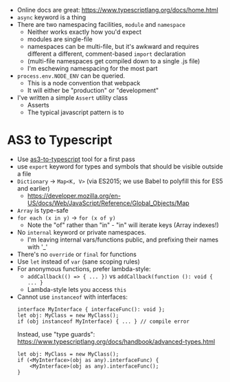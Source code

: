 * Online docs are great: https://www.typescriptlang.org/docs/home.html
* `async` keyword is a thing
* There are two namespacing facilities, `module` and `namespace`
    - Neither works exactly how you'd expect
    - modules are single-file
    - namespaces can be multi-file, but it's awkward and requires different a different, comment-based `import` declaration
    - (multi-file namespaces get compiled down to a single .js file)
    - I'm eschewing namespacing for the most part
* `process.env.NODE_ENV` can be queried.
    - This is a node convention that webpack 
    - It will either be "production" or "development"
* I've written a simple `Assert` utility class
    - Asserts
    - The typical javascript pattern is to

# AS3 to Typescript

* Use [as3-to-typescript](https://github.com/fdecampredon/as3-to-typescript) tool for a first pass
* use `export` keyword for types and symbols that should be visible outside a file
* `Dictionary` -> `Map<K, V>` (via ES2015; we use Babel to polyfill this for ES5 and earlier)
    - https://developer.mozilla.org/en-US/docs/Web/JavaScript/Reference/Global_Objects/Map
* `Array` is type-safe
* `for each (x in y)` -> `for (x of y)`
    - Note the "of" rather than "in" - "in" will iterate keys (Array indexes!)
* No `internal` keyword or private namespaces.
    - I'm leaving internal vars/functions public, and prefixing their names with '_'
* There's no `override` or `final` for functions
* Use `let` instead of `var` (sane scoping rules)
* For anonymous functions, prefer lambda-style:
    - `addCallback(() => { ... })` vs `addCallback(function (): void { ... }`
    - Lambda-style lets you access `this`
* Cannot use `instanceof` with interfaces:
    ```
    interface MyInterface { interfaceFunc(): void };
    let obj: MyClass = new MyClass();
    if (obj instanceof MyInterface) { ... } // compile error
    ```
    Instead, use "type guards": https://www.typescriptlang.org/docs/handbook/advanced-types.html
    ```
    let obj: MyClass = new MyClass();
    if (<MyInterface>(obj as any).interfaceFunc) {
        <MyInterface>(obj as any).interfaceFunc();
    }


